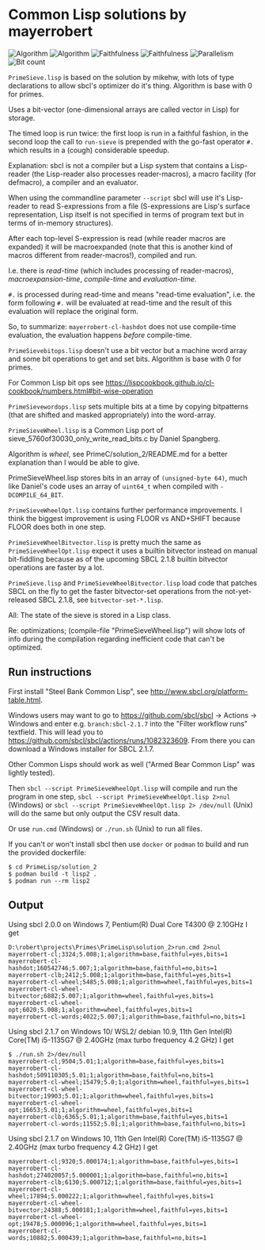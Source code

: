 # Common Lisp solutions by mayerrobert

![Algorithm](https://img.shields.io/badge/Algorithm-base-green)
![Algorithm](https://img.shields.io/badge/Algorithm-wheel-yellowgreen)
![Faithfulness](https://img.shields.io/badge/Faithful-yes-green)
![Faithfulness](https://img.shields.io/badge/Faithful-no-yellowgreen)
![Parallelism](https://img.shields.io/badge/Parallel-no-green)
![Bit count](https://img.shields.io/badge/Bits-1-green)

`PrimeSieve.lisp` is based on the solution by mikehw,
with lots of type declarations to allow sbcl's optimizer do it's thing.
Algorithm is base with 0 for primes.

Uses a bit-vector (one-dimensional arrays are called vector in Lisp)
for storage.

The timed loop is run twice: the first loop is run in a faithful fashion,
in the second loop the call to `run-sieve` is prepended with the go-fast operator `#.`
which results in a (cough) considerable speedup.

Explanation: sbcl is not a compiler but a Lisp system that contains
a Lisp-reader (the Lisp-reader also processes reader-macros),
a macro facility (for defmacro),
a compiler
and an evaluator.

When using the commandline parameter `--script`
sbcl will use it's Lisp-reader to read S-expressions from a file
(S-expressions are Lisp's surface representation,
Lisp itself is not specified in terms of program text but in terms of in-memory structures).

After each top-level S-expression is read (while reader macros are expanded)
it will be macroexpanded (note that this is another kind of macros different from reader-macros!),
compiled and run.

I.e. there is *read-time* (which includes processing of reader-macros),
*macroexpansion-time*,
*compile-time* and
*evaluation-time*.

`#.` is processed during read-time and means "read-time evaluation",
i.e. the form following `#.` will be evaluated at read-time
and the result of this evaluation will replace the original form.

So, to summarize: `mayerrobert-cl-hashdot` does not use compile-time evaluation,
the evaluation happens *before* compile-time.


`PrimeSievebitops.lisp` doesn't use a bit vector but a machine word array and some bit operations to get and set bits.
Algorithm is base with 0 for primes.

For Common Lisp bit ops see https://lispcookbook.github.io/cl-cookbook/numbers.html#bit-wise-operation


`PrimeSievewordops.lisp` sets multiple bits at a time by copying bitpatterns (that are shifted and masked appropriately)
into the word-array.


`PrimeSieveWheel.lisp` is a Common Lisp port of sieve_5760of30030_only_write_read_bits.c
by Daniel Spangberg.

Algorithm is _wheel_, see PrimeC/solution_2/README.md for a better explanation than I would be able to give.

PrimeSieveWheel.lisp stores bits in an array of `(unsigned-byte 64)`,
much like Daniel's code uses an array of `uint64_t` when compiled with `-DCOMPILE_64_BIT`.


`PrimeSieveWheelOpt.lisp` contains further performance improvements.
I think the biggest improvement is using FLOOR vs AND+SHIFT
because FLOOR does both in one step.


`PrimeSieveWheelBitvector.lisp` is pretty much the same as `PrimeSieveWheelOpt.lisp`
expect it uses a builtin bitvector instead on manual bit-fiddling
because as of the upcoming SBCL 2.1.8 builtin bitvector operations are faster by a lot.


`PrimeSieve.lisp` and `PrimeSieveWheelBitvector.lisp` load code that patches SBCL on the fly
to get the faster bitvector-set operations from the not-yet-released SBCL 2.1.8, see `bitvector-set-*.lisp`.


All: The state of the sieve is stored in a Lisp class.


Re: optimizations; (compile-file "PrimeSieveWheel.lisp") will show lots of info during the compilation
regarding inefficient code that can't be optimized.

## Run instructions

First install "Steel Bank Common Lisp", see http://www.sbcl.org/platform-table.html.

Windows users may want to go to https://github.com/sbcl/sbcl -> Actions -> Windows
and enter e.g. `branch:sbcl-2.1.7` into the "Filter workflow runs" textfield.
This will lead you to https://github.com/sbcl/sbcl/actions/runs/1082323609.
From there you can download a Windows installer for SBCL 2.1.7.

Other Common Lisps should work as well ("Armed Bear Common Lisp" was lightly tested).

Then
`sbcl --script PrimeSieveWheelOpt.lisp` will compile and run the program in one step,
`sbcl --script PrimeSieveWheelOpt.lisp 2>nul` (Windows) or
`sbcl --script PrimeSieveWheelOpt.lisp 2> /dev/null` (Unix)
will do the same but only output the CSV result data.

Or use `run.cmd` (Windows) or `./run.sh` (Unix) to run all files.

If you can't or won't install sbcl then use `docker` or `podman` to build and run the provided dockerfile:

    $ cd PrimeLisp/solution_2
    $ podman build -t lisp2 .
    $ podman run --rm lisp2

## Output

Using sbcl 2.0.0 on Windows 7, Pentium(R) Dual Core T4300 @ 2.10GHz I get

    D:\robert\projects\Primes\PrimeLisp\solution_2>run.cmd 2>nul
    mayerrobert-cl;3324;5.008;1;algorithm=base,faithful=yes,bits=1
    mayerrobert-cl-hashdot;160542746;5.007;1;algorithm=base,faithful=no,bits=1
    mayerrobert-clb;2412;5.008;1;algorithm=base,faithful=yes,bits=1
    mayerrobert-cl-wheel;5485;5.008;1;algorithm=wheel,faithful=yes,bits=1
    mayerrobert-cl-wheel-bitvector;6882;5.007;1;algorithm=wheel,faithful=yes,bits=1
    mayerrobert-cl-wheel-opt;6020;5.008;1;algorithm=wheel,faithful=yes,bits=1
    mayerrobert-cl-words;4022;5.007;1;algorithm=base,faithful=no,bits=1

Using sbcl 2.1.7 on Windows 10/ WSL2/ debian 10.9, 11th Gen Intel(R) Core(TM) i5-1135G7 @ 2.40GHz (max turbo frequency 4.2 GHz) I get

    $ ./run.sh 2>/dev/null
    mayerrobert-cl;9504;5.01;1;algorithm=base,faithful=yes,bits=1
    mayerrobert-cl-hashdot;509110305;5.01;1;algorithm=base,faithful=no,bits=1
    mayerrobert-cl-wheel;15479;5.0;1;algorithm=wheel,faithful=yes,bits=1
    mayerrobert-cl-wheel-bitvector;19903;5.01;1;algorithm=wheel,faithful=yes,bits=1
    mayerrobert-cl-wheel-opt;16653;5.01;1;algorithm=wheel,faithful=yes,bits=1
    mayerrobert-clb;6365;5.01;1;algorithm=base,faithful=yes,bits=1
    mayerrobert-cl-words;11552;5.01;1;algorithm=base,faithful=no,bits=1

Using sbcl 2.1.7 on Windows 10, 11th Gen Intel(R) Core(TM) i5-1135G7 @ 2.40GHz (max turbo frequency 4.2 GHz) I get

    mayerrobert-cl;9320;5.000174;1;algorithm=base,faithful=yes,bits=1
    mayerrobert-cl-hashdot;274020057;5.000001;1;algorithm=base,faithful=no,bits=1
    mayerrobert-clb;6130;5.000712;1;algorithm=base,faithful=yes,bits=1
    mayerrobert-cl-wheel;17894;5.000222;1;algorithm=wheel,faithful=yes,bits=1
    mayerrobert-cl-wheel-bitvector;24388;5.000181;1;algorithm=wheel,faithful=yes,bits=1
    mayerrobert-cl-wheel-opt;19478;5.000096;1;algorithm=wheel,faithful=yes,bits=1
    mayerrobert-cl-words;10882;5.000439;1;algorithm=base,faithful=no,bits=1
